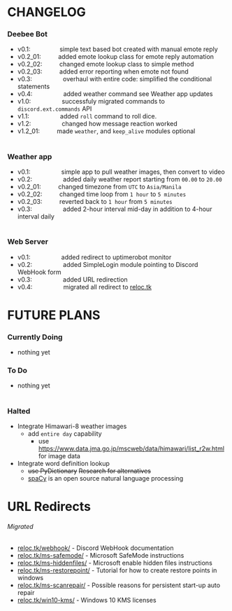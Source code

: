 # CHANGELOG
### Deebee Bot
+ v0.1:                 simple text based bot created with manual emote reply
+ v0.2_01:          added emote lookup class for emote reply automation
+ v0.2_02:          changed emote lookup class to simple method
+ v0.2_03:          added error reporting when emote not found
+ v0.3:                  overhaul with entire code: simplified the conditional statements
+ v0.4:                  added weather command see Weather app updates
+ v1.0:                  successfuly migrated commands to `discord.ext.commands` API
+ v1.1:                  added `roll` command to roll dice.
+ v1.2:                  changed how message reaction worked
+ v1.2_01:          made `weather`, and `keep_alive` modules optional
#
### Weather app
+ v0.1:                  simple app to pull weather images, then convert to video
+ v0.2:                  added daily weather report starting from `00.00` to `20.00`
+ v0.2_01:          changed timezone from `UTC` to `Asia/Manila`
+ v0.2_02:          changed time loop from `1 hour` to `5 minutes`
+ v0.2_03:          reverted back to `1 hour` from `5 minutes`
+ v0.3:                  added 2-hour interval mid-day in addition to 4-hour interval daily
#
### Web Server
+ v0.1:                  added redirect to uptimerobot monitor
+ v0.2:                  added SimpleLogin module pointing to Discord WebHook form
+ v0.3:                  added URL redirection
+ v0.4:                  migrated all redirect to [reloc.tk](https://www.reloc.tk/ "https://www.reloc.tk/")

#
#

# FUTURE PLANS
### Currently Doing
+ nothing yet
### To Do
+ nothing yet
# 
### Halted
+ Integrate Himawari-8 weather images
  + add `entire day` capability
    + use https://www.data.jma.go.jp/mscweb/data/himawari/list_r2w.html for image data
+ Integrate word definition lookup
  + ~~use PyDictionary~~ ~~Research for alternatives~~
  + [spaCy](https://spacy.io/ "spaCy") is an open source natural language processing

#
#

# URL Redirects
###### Migrated
+ [reloc.tk/webhook/](https://www.reloc.tk/webhook/ "https://www.reloc.tk/webhook/") - Discord WebHook documentation
+ [reloc.tk/ms-safemode/](https://www.reloc.tk/ms-safemode/ "https://www.reloc.tk/ms-safemode/") - Microsoft SafeMode instructions
+ [reloc.tk/ms-hiddenfiles/](https://www.reloc.tk/ms-hiddenfiles/ "https://www.reloc.tk/ms-hiddenfiles/") - Microsoft enable hidden files instructions
+ [reloc.tk/ms-restorepoint/](https://www.reloc.tk/ms-restorepoint/ "https://www.reloc.tk/ms-restorepoint/") - Tutorial for how to create restore points in windows
+ [reloc.tk/ms-scanrepair/](https://www.reloc.tk/ms-scanrepair/ "https://www.reloc.tk/ms-scanrepair/") - Possible reasons for persistent start-up auto repair
+ [reloc.tk/win10-kms/](https://www.reloc.tk/win10-kms/ "https://www.reloc.tk/win10-kms/") - Windows 10 KMS licenses